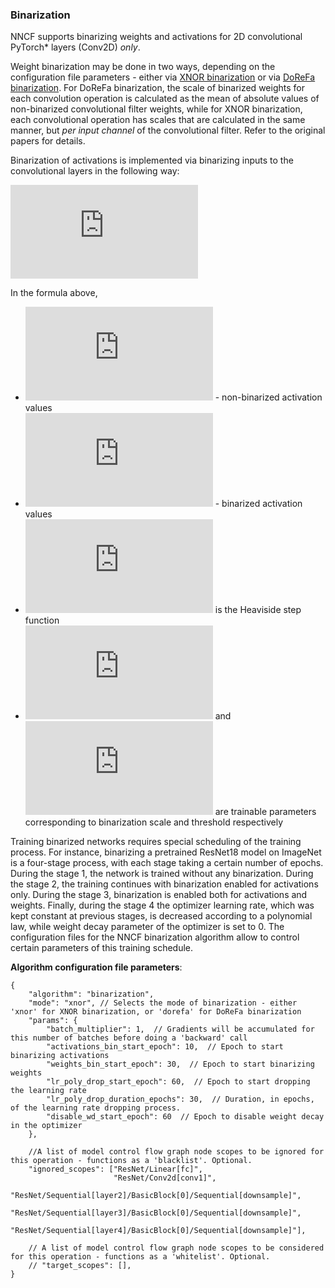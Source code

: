 ### Binarization
NNCF supports binarizing weights and activations for 2D convolutional PyTorch\* layers (Conv2D) *only*.

Weight binarization may be done in two ways, depending on the configuration file parameters - either via [XNOR binarization](https://arxiv.org/abs/1603.05279) or via [DoReFa binarization](https://arxiv.org/abs/1606.06160). For DoReFa binarization, the scale of binarized weights for each convolution operation is calculated as the mean of absolute values of non-binarized convolutional filter weights, while for XNOR binarization, each convolutional operation has scales that are calculated in the same manner, but _per input channel_ of the convolutional filter. Refer to the original papers for details.

Binarization of activations is implemented via binarizing inputs to the convolutional layers in the following way:

![\text{out} = s * H(\text{in} - s*t)](https://microsoft.codecogs.com/png.latex?%5Ctext%7Bout%7D%20%3D%20s%20*%20H%28%5Ctext%7Bin%7D%20-%20s*t%29)

In the formula above,
 - ![\text{in}](https://microsoft.codecogs.com/png.latex?%5Ctext%7Bin%7D) - non-binarized activation values
 - ![\text{out}](https://microsoft.codecogs.com/png.latex?%5Ctext%7Bout%7D) - binarized activation values
 -  ![H(x)](https://microsoft.codecogs.com/png.latex?H%28x%29) is the Heaviside step function
 - ![s](https://microsoft.codecogs.com/png.latex?s) and ![t](https://microsoft.codecogs.com/png.latex?t) are trainable parameters corresponding to binarization scale and threshold respectively

Training binarized networks requires special scheduling of the training process. For instance, binarizing a pretrained ResNet18 model on ImageNet is a four-stage process, with each stage taking a certain number of epochs. During the stage 1, the network is trained without any binarization. During the stage 2, the training continues with binarization enabled for activations only. During the stage 3, binarization is enabled both for activations and weights. Finally, during the stage 4 the optimizer learning rate, which was kept constant at previous stages, is decreased according to a polynomial law, while weight decay parameter of the optimizer is set to 0. The configuration files for the NNCF binarization algorithm allow to control certain parameters of this training schedule.


**Algorithm configuration file parameters**:

```
{
    "algorithm": "binarization",
    "mode": "xnor", // Selects the mode of binarization - either 'xnor' for XNOR binarization, or 'dorefa' for DoReFa binarization
    "params": {
        "batch_multiplier": 1,  // Gradients will be accumulated for this number of batches before doing a 'backward' call
        "activations_bin_start_epoch": 10,  // Epoch to start binarizing activations
        "weights_bin_start_epoch": 30,  // Epoch to start binarizing weights
        "lr_poly_drop_start_epoch": 60,  // Epoch to start dropping the learning rate
        "lr_poly_drop_duration_epochs": 30,  // Duration, in epochs, of the learning rate dropping process.
        "disable_wd_start_epoch": 60  // Epoch to disable weight decay in the optimizer
    },

    //A list of model control flow graph node scopes to be ignored for this operation - functions as a 'blacklist'. Optional.
    "ignored_scopes": ["ResNet/Linear[fc]",
                       "ResNet/Conv2d[conv1]",
                       "ResNet/Sequential[layer2]/BasicBlock[0]/Sequential[downsample]",
                       "ResNet/Sequential[layer3]/BasicBlock[0]/Sequential[downsample]",
                       "ResNet/Sequential[layer4]/BasicBlock[0]/Sequential[downsample]"],

    // A list of model control flow graph node scopes to be considered for this operation - functions as a 'whitelist'. Optional.
    // "target_scopes": [],
}

```
